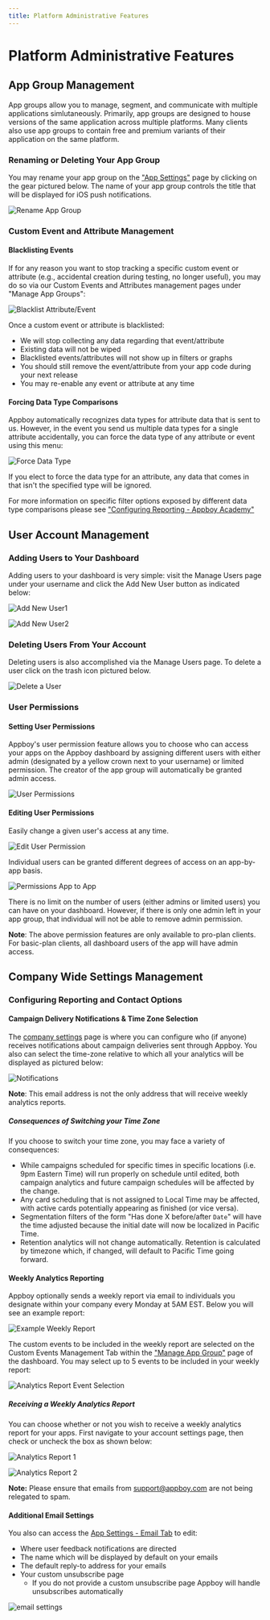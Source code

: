 ```yaml
---
title: Platform Administrative Features
---
```

# Platform Administrative Features

## App Group Management
App groups allow you to manage, segment, and communicate with multiple applications simlutaneously. Primarily, app groups are designed to house versions of the same application across multiple platforms. Many clients also use app groups to contain free and premium variants of their application on the same platform.

### Renaming or Deleting Your App Group
You may rename your app group on the ["App Settings"][19] page by clicking on the gear pictured below. The name of your app group controls the title that will be displayed for iOS push notifications.

![Rename App Group][18]

### Custom Event and Attribute Management

#### Blacklisting Events
If for any reason you want to stop tracking a specific custom event or attribute (e.g., accidental creation during testing, no longer useful), you may do so via our Custom Events and Attributes management pages under "Manage App Groups":

![Blacklist Attribute/Event][41]

Once a custom event or attribute is blacklisted:

- We will stop collecting any data regarding that event/attribute
- Existing data will not be wiped
- Blacklisted events/attributes will not show up in filters or graphs
- You should still remove the event/attribute from your app code during your next release
- You may re-enable any event or attribute at any time

#### Forcing Data Type Comparisons
Appboy automatically recognizes data types for attribute data that is sent to us. However, in the event you send us multiple data types for a single attribute accidentally, you can force the data type of any attribute or event using this menu:

![Force Data Type][42]

If you elect to force the data type for an attribute, any data that comes in that isn't the specified type will be ignored.

For more information on specific filter options exposed by different data type comparisons please see ["Configuring Reporting - Appboy Academy"][43]

## User Account Management

### Adding Users to Your Dashboard

Adding users to your dashboard is very simple: visit the Manage Users page under your username and click the Add New User button as indicated below:

![Add New User1][27]

![Add New User2][28]

### Deleting Users From Your Account

Deleting users is also accomplished via the Manage Users page. To delete a user click on the trash icon pictured below.

![Delete a User][34]

### User Permissions

#### Setting User Permissions

Appboy's user permission feature allows you to choose who can access your apps on the Appboy dashboard by assigning different users with either admin (designated by a yellow crown next to your username) or limited permission. The creator of the app group will automatically be granted admin access.

![User Permissions][30]

#### Editing User Permissions

Easily change a given user's access at any time.

![Edit User Permission][29]

Individual users can be granted different degrees of access on an app-by-app basis.

![Permissions App to App][31]

There is no limit on the number of users (either admins or limited users) you can have on your dashboard. However, if there is only one admin left in your app group, that individual will not be able to remove admin permission.

__Note__: The above permission features are only available to pro-plan clients. For basic-plan clients, all dashboard users of the app will have admin access.

## Company Wide Settings Management

### Configuring Reporting and Contact Options

#### Campaign Delivery Notifications & Time Zone Selection <a class="margin-fix" name="delivery-notifications"></a>

The [company settings][1] page is where you can configure who (if anyone) receives notifications about campaign deliveries sent through Appboy. You also can select the time-zone relative to which all your analytics will be displayed as pictured below:

![Notifications][4]

__Note__: This email address is not the only address that will receive weekly analytics reports.


##### Consequences of Switching your Time Zone

If you choose to switch your time zone, you may face a variety of consequences:

- While campaigns scheduled for specific times in specific locations (i.e. 9pm Eastern Time) will run properly on schedule until edited, both campaign analytics and future campaign schedules will be affected by the change.
- Any card scheduling that is not assigned to Local Time may be affected, with active cards potentially appearing as finished (or vice versa).
- Segmentation filters of the form "Has done X before/after `Date`" will have the time adjusted because the initial date will now be localized in Pacific Time.
- Retention analytics will not change automatically. Retention is calculated by timezone which, if changed, will default to Pacific Time going forward.


#### Weekly Analytics Reporting

Appboy optionally sends a weekly report via email to individuals you designate within your company every Monday at 5AM EST. Below you will see an example report:

![Example Weekly Report][23]

The custom events to be included in the weekly report are selected on the Custom Events Management Tab within the ["Manage App Group"][19] page of the dashboard. You may select up to 5 events to be included in your weekly report:

![Analytics Report Event Selection][22]

##### Receiving a Weekly Analytics Report

You can choose whether or not you wish to receive a weekly analytics report for your apps. First navigate to your account settings page, then check or uncheck the box as shown below:

![Analytics Report 1][35]

![Analytics Report 2][36]

__Note:__ Please ensure that emails from [support@appboy.com][24] are not being relegated to spam.

#### Additional Email Settings <a class="margin-fix" name="additional-email-settings"></a>

You also can access the [App Settings - Email Tab][8] to edit:

- Where user feedback notifications are directed
- The name which will be displayed by default on your emails
- The default reply-to address for your emails
- Your custom unsubscribe page
  - If you do not provide a custom unsubscribe page Appboy will handle unsubscribes automatically

![email settings][7]



[1]: https://dashboard.appboy.com/company_settings/company_settings/ "Company Settings Page"
[2]: /assets/img/add_new_user_company_settings.png "Add a New User"
[3]: /assets/img/subscribe_delete_company_settings.png "Delete an Existing User"
[4]: /assets/img/campaign_notifications.png
[5]: /assets/img/custom_event_report.png
[6]: https://dashboard.appboy.com/app_settings/app_settings/analytics_report/
[7]: /assets/img/email_settings_custom.png
[8]: https://dashboard.appboy.com/app_settings/app_settings/email/ "Email App Settings"
[18]: /assets/img/rename_app_group.png
[19]: https://dashboard.appboy.com/app_settings/app_settings/ "App Settings Page"
[22]: /assets/img/company_analytics_report.png
[23]: /assets/img/appboy_weekly_report_example.png
[24]: mailto:support@appboy.com
[27]: /assets/img/add_new_user1.png "Add a New User1"
[28]: /assets/img/add_new_user2.png "Add a New User2"
[29]: /assets/img/editing_user_permission.png "Edit User Permission"
[30]: /assets/img/user_accesses.png "User Permissions"
[31]: /assets/img/permission_diff_apps.png "Permissions App to App"
[33]: http://dashboard.appboy.com/company_settings/manage_users/ "Manage Users Page"
[34]: /assets/img/delete_user.png "Delete a User"
[35]: /assets/img/weekly_report1.png "Analytics Report 1"
[36]: /assets/img/weekly_report2.png "Analytics Report 2"
[37]: http://dashboard.appboy.com/company_settings/account_settings/ "Account Settings Page"
[41]: /assets/img/blacklist.png
[42]: /assets/img/force_data_type.png
[43]: /Deep_Dives/Configuring_Reporting
